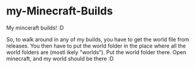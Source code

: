# my-Minecraft-Builds
My minceraft builds! :D
<p> So, to walk around in any of my builds, you have to get the world file from releases. You then have to put the world folder in the place where all the world folders are (mostl ikely "worlds"). Put the world folder there. Open minecraft, and my world should be there :D</p>
